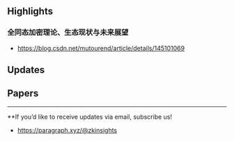 ## Highlights
### 全同态加密理论、生态现状与未来展望
- <https://blog.csdn.net/mutourend/article/details/145101069>
## Updates

## Papers

---
**If you’d like to receive updates via email, subscribe us!

- <https://paragraph.xyz/@zkinsights>
